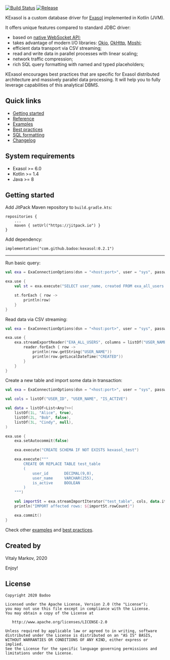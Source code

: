 [![Build Status](https://travis-ci.com/badoo/kexasol.svg?branch=master)](https://travis-ci.com/badoo/kexasol)
[![Release](https://jitpack.io/v/badoo/kexasol.svg)](https://jitpack.io/#badoo/kexasol)

KExasol is a custom database driver for [Exasol](https://www.exasol.com) implemented in Kotlin (JVM).

It offers unique features compared to standard JDBC driver:

- based on [native WebSocket API](https://github.com/exasol/websocket-api);
- takes advantage of modern I/O libraries: [Okio](https://github.com/square/okio), [OkHttp](https://github.com/square/okhttp), [Moshi](https://github.com/square/moshi);
- efficient data transport via CSV streaming;
- read and write data in parallel processes with linear scaling;
- network traffic compression;
- rich SQL query formatting with named and typed placeholders;

KExasol encourages best practices that are specific for Exasol distributed architecture and massively parallel data processing. It will help you to fully leverage capabilities of this analytical DBMS.

## Quick links
- [Getting started](#getting-started)
- [Reference](REFERENCE.md)
- [Examples](EXAMPLES.md)
- [Best practices](BEST_PRACTICES.md)
- [SQL formatting](SQL_FORMATTING.md)
- [Changelog](CHANGELOG.md)

## System requirements

- Exasol >= 6.0
- Kotlin >= 1.4
- Java >= 8

## Getting started

Add JitPack Maven repository to `build.gradle.kts`:

```
repositories {
    ...
    maven { setUrl("https://jitpack.io") }
}
```

Add dependency:

```
implementation("com.github.badoo:kexasol:0.2.1")
```

---

Run basic query:

```kotlin
val exa = ExaConnectionOptions(dsn = "<host:port>", user = "sys", password = "exasol").connect()

exa.use {
    val st = exa.execute("SELECT user_name, created FROM exa_all_users LIMIT 5")

    st.forEach { row ->
        println(row)
    }
}
```

Read data via CSV streaming:

```kotlin
val exa = ExaConnectionOptions(dsn = "<host:port>", user = "sys", password = "exasol").connect()

exa.use {
    exa.streamExportReader("EXA_ALL_USERS", columns = listOf("USER_NAME", "CREATED")) { reader ->
        reader.forEach { row ->
            println(row.getString("USER_NAME"))
            println(row.getLocalDateTime("CREATED"))
        }
    }
}
```

Create a new table and import some data in transaction:

```kotlin
val exa = ExaConnectionOptions(dsn = "<host:port>", user = "sys", password = "exasol").connect()

val cols = listOf("USER_ID", "USER_NAME", "IS_ACTIVE")

val data = listOf<List<Any?>>(
    listOf(1L, "Alice", true),
    listOf(2L, "Bob", false),
    listOf(3L, "Cindy", null),
)

exa.use {
    exa.setAutocommit(false)

    exa.execute("CREATE SCHEMA IF NOT EXISTS kexasol_test")

    exa.execute("""
        CREATE OR REPLACE TABLE test_table
        (
            user_id       DECIMAL(9,0),
            user_name     VARCHAR(255),
            is_active     BOOLEAN
        )
    """)

    val importSt = exa.streamImportIterator("test_table", cols, data.iterator())
    println("IMPORT affected rows: ${importSt.rowCount}")

    exa.commit()
}
```

Check other [examples](EXAMPLES.md) and [best practices](BEST_PRACTICES.md).

## Created by
Vitaly Markov, 2020

Enjoy!

## License

    Copyright 2020 Badoo

    Licensed under the Apache License, Version 2.0 (the "License");
    you may not use this file except in compliance with the License.
    You may obtain a copy of the License at

       http://www.apache.org/licenses/LICENSE-2.0

    Unless required by applicable law or agreed to in writing, software
    distributed under the License is distributed on an "AS IS" BASIS,
    WITHOUT WARRANTIES OR CONDITIONS OF ANY KIND, either express or implied.
    See the License for the specific language governing permissions and
    limitations under the License.